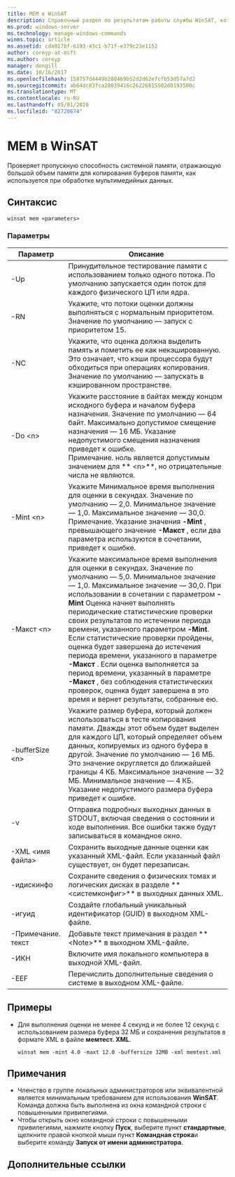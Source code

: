 ```yaml
---
title: MEM в WinSAT
description: Справочный раздел по результатам работы службы WinSAT, который проверяет пропускную способность системной памяти, отражающую большой объем памяти для копирования буферов памяти, как используется при обработке мультимедийных данных.
ms.prod: windows-server
ms.technology: manage-windows-commands
winms.topic: article
ms.assetid: cda017bf-6193-43c1-b71f-e379c23e1152
author: coreyp-at-msft
ms.author: coreyp
manager: dongill
ms.date: 10/16/2017
ms.openlocfilehash: 158757d4449b288469b52d2d62e7cfb53d57a7d2
ms.sourcegitcommit: ab64dc83fca28039416c26226815502d0193500c
ms.translationtype: MT
ms.contentlocale: ru-RU
ms.lasthandoff: 05/01/2020
ms.locfileid: "82720674"
---
```

# <a name="winsat-mem"></a>MEM в WinSAT



Проверяет пропускную способность системной памяти, отражающую большой объем памяти для копирования буферов памяти, как используется при обработке мультимедийных данных.



## <a name="syntax"></a>Синтаксис

```
winsat mem <parameters>
```

### <a name="parameters"></a>Параметры

|Параметр|Описание|
|---------|-----------|
|-Up|Принудительное тестирование памяти с использованием только одного потока. По умолчанию запускается один поток для каждого физического ЦП или ядра.|
|-RN|Укажите, что потоки оценки должны выполняться с нормальным приоритетом. Значение по умолчанию — запуск с приоритетом 15.|
|-NC|Укажите, что оценка должна выделить память и пометить ее как некэшированную. Это означает, что кэши процессора будут обходиться при операциях копирования. Значение по умолчанию — запускать в кэшированном пространстве.|
|-Do \<n>|Укажите расстояние в байтах между концом исходного буфера и началом буфера назначения. Значение по умолчанию — 64 байт. Максимально допустимое смещение назначения — 16 МБ. Указание недопустимого смещения назначения приведет к ошибке.</br>Примечание. ноль является допустимым значением для ** \<n>**, но отрицательные числа не являются.|
|-Mint \<n>|Укажите Минимальное время выполнения для оценки в секундах. Значение по умолчанию — 2,0. Минимальное значение — 1,0. Максимальное значение — 30,0.</br>Примечание. Указание значения **-Mint** , превышающего значение **-Макст** , если два параметра используются в сочетании, приведет к ошибке.|
|-Макст \<n>|Укажите максимальное время выполнения для оценки в секундах. Значение по умолчанию — 5,0. Минимальное значение — 1,0. Максимальное значение — 30,0. При использовании в сочетании с параметром **-Mint** Оценка начнет выполнять периодические статистические проверки своих результатов по истечении периода времени, указанного параметром **-Mint**. Если статистические проверки пройдены, оценка будет завершена до истечения периода времени, указанного в параметре **-Макст** . Если оценка выполняется за период времени, указанный в параметре **-Макст** , без соблюдения статистических проверок, оценка будет завершена в это время и вернет результаты, собранные ею.|
|-bufferSize \<n>|Укажите размер буфера, который должен использоваться в тесте копирования памяти. Дважды этот объем будет выделен для каждого ЦП, который определяет объем данных, копируемых из одного буфера в другой. Значение по умолчанию — 16 МБ. Это значение округляется до ближайшей границы 4 КБ. Максимальное значение — 32 МБ. Минимальное значение — 4 КБ. Указание недопустимого размера буфера приведет к ошибке.|
|-v|Отправка подробных выходных данных в STDOUT, включая сведения о состоянии и ходе выполнения. Все ошибки также будут записываться в командное окно.|
|-XML \<имя файла>|Сохранить выходные данные оценки как указанный XML-файл. Если указанный файл существует, он будет перезаписан.|
|-идискинфо|Сохраните сведения о физических томах и логических дисках в разделе ** \<системконфиг>** в выходных данных XML.|
|-игуид|Создайте глобальный уникальный идентификатор (GUID) в выходном XML-файле.|
|-Примечание. текст|Добавьте текст примечания в раздел ** \<Note>** в выходном XML-файле.|
|-ИКН|Включите имя локального компьютера в выходной XML-файл.|
|-EEF|Перечислить дополнительные сведения о системе в выходном XML-файле.|

## <a name="examples"></a>Примеры

- Для выполнения оценки не менее 4 секунд и не более 12 секунд с использованием размера буфера 32 МБ и сохранения результатов в формате XML в файле **мемтест. XML**.  
  ```
  winsat mem -mint 4.0 -maxt 12.0 -buffersize 32MB -xml memtest.xml
  ```

## <a name="remarks"></a>Примечания

-   Членство в группе локальных администраторов или эквивалентной является минимальным требованием для использования **WinSAT**. Команда должна быть выполнена из окна командной строки с повышенными привилегиями.
-   Чтобы открыть окно командной строки с повышенными привилегиями, нажмите кнопку **Пуск**, выберите пункт **стандартные**, щелкните правой кнопкой мыши пункт **Командная строка**и выберите команду **Запуск от имени администратора**.

## <a name="additional-references"></a>Дополнительные ссылки

